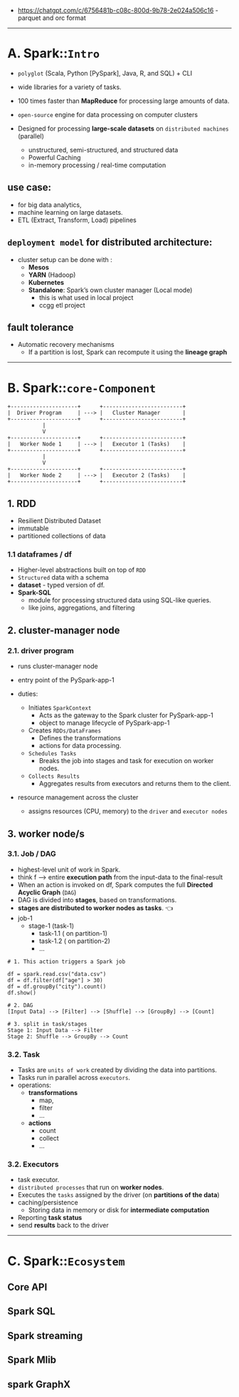 - https://chatgpt.com/c/6756481b-c08c-800d-9b78-2e024a506c16 - parquet and orc format
--- 
# A. Spark::`Intro`
- `polyglot` (Scala, Python [PySpark], Java, R, and SQL) + CLI
- wide libraries for a variety of tasks.
- 100 times faster than **MapReduce** for processing large amounts of data.
- `open-source` engine for data processing on computer clusters

- Designed for processing **large-scale datasets** on `distributed machines` (parallel)
  - unstructured, semi-structured, and structured data
  - Powerful Caching
  - in-memory processing / real-time computation

## **use case**:
- for big data analytics,
- machine learning on large datasets.
- ETL (Extract, Transform, Load) pipelines

## `deployment model` for distributed architecture:
- cluster setup can be done with :
  - **Mesos**
  - **YARN** (Hadoop)
  - **Kubernetes**
  - **Standalone**: Spark’s own cluster manager (Local mode)
    - this is what used in local project
    - ccgg etl project

## fault tolerance
- Automatic recovery mechanisms 
  - If a partition is lost, Spark can recompute it using the **lineage graph**

---

# B. Spark::`core-Component`
```
+---------------------+      +-------------------------+
|  Driver Program     | ---> |   Cluster Manager       |
+---------------------+      +-------------------------+
           |
           V
+---------------------+      +-------------------------+
|   Worker Node 1     | ---> |   Executor 1 (Tasks)    |
+---------------------+      +-------------------------+
           |
           V
+---------------------+      +-------------------------+
|   Worker Node 2     | ---> |   Executor 2 (Tasks)    |
+---------------------+      +-------------------------+

```


## 1. RDD
- Resilient Distributed Dataset
- immutable
- partitioned collections of data

### 1.1 dataframes / df
- Higher-level abstractions built on top of `RDD`
- `Structured` data with a schema
- **dataset** - typed version of df.
- **Spark-SQL** 
  - module for processing structured data using SQL-like queries.
  - like joins, aggregations, and filtering

## 2. cluster-manager node
### 2.1. driver program
- runs cluster-manager node
- entry point of the PySpark-app-1
- duties:
  - Initiates `SparkContext`
    - Acts as the gateway to the Spark cluster for PySpark-app-1
    - object to manage lifecycle of PySpark-app-1
  - Creates `RDDs/DataFrames` 
    - Defines the transformations 
    - actions for data processing. 
  - `Schedules Tasks`
    - Breaks the job into stages and task for execution on worker nodes. 
  - `Collects Results` 
    - Aggregates results from executors and returns them to the client.

- resource management across the cluster
  - assigns resources (CPU, memory) to the `driver` and `executor nodes`

## 3. worker node/s
### 3.1. Job / DAG
- highest-level unit of work in Spark.
- think f --> entire **execution path** from the input-data to the final-result
- When an action is invoked on df, Spark computes the full **Directed Acyclic Graph** (`DAG`)
- DAG is divided into **stages**, based on transformations.
- **stages are distributed to worker nodes as tasks**. :point_left:
- job-1 
  - stage-1 (task-1)
    - task-1.1 ( on partition-1)
    - task-1.2 ( on partition-2)
    - ...
```
# 1. This action triggers a Spark job

df = spark.read.csv("data.csv")
df = df.filter(df["age"] > 30)
df = df.groupBy("city").count()
df.show()

# 2. DAG
[Input Data] --> [Filter] --> [Shuffle] --> [GroupBy] --> [Count]

# 3. split in task/stages
Stage 1: Input Data --> Filter
Stage 2: Shuffle --> GroupBy --> Count

```
### 3.2. Task
- Tasks are `units of work` created by dividing the data into partitions.
- Tasks run in parallel across `executors`.
- operations:
  - **transformations**
    - map, 
    - filter
    - ...
  - **actions**
    - count
    - collect
    - ...

### 3.2. Executors 
- task executor.
- `distributed processes` that run on **worker nodes**.
- Executes the `tasks` assigned by the driver (on **partitions of the data**)
- caching/persistence
  - Storing data in memory or disk for **intermediate computation**
- Reporting **task status**
- send **results** back to the driver


---  
# C. Spark::`Ecosystem`
## Core API
## Spark SQL
## Spark streaming
## Spark Mlib
## spark GraphX
   